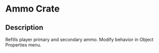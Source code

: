 # Ammo Crate

## Description

Refills player primary and secondary ammo. Modify behavior in Object Properties menu.
